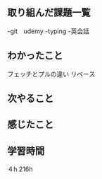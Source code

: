 ## 取り組んだ課題一覧
-git　udemy
-typing
-英会話


## わかったこと
フェッチとプルの違い
リベース

## 次やること

## 感じたこと

## 学習時間
４h
216h